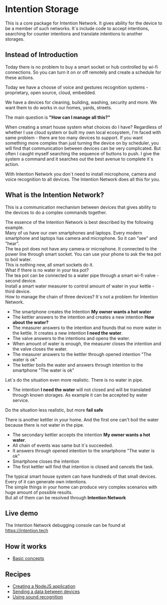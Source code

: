 # Intention Storage
This is a core package for Intention Network. It gives ability for the device
to be a member of such networks.
It`s include code to accept intentions, searching for counter intentions and translate
intentions to another storages. 

## Instead of Introduction
Today there is no problem to buy a smart socket or hub controlled by wi-fi connections.
So you can turn it on or off remotely and create a schedule for these actions.

Today we have a choose of voice and gestures recognition systems - proprietary, 
open source, cloud, embedded.

We have a devices for cleaning, building, washing, security and more.
We want them to do works in our homes, yards, streets.

The main question is **"How can I manage all this?"**

When creating a smart house system what choices do I have?
Regardless of whether I use cloud system or built my own local ecosystem,
I'm faced with same problem - there are too many devices to support. 
If you want something more complex than just turning the device on by 
scheduler, you will find that communication between devices can be 
very complicated.
But often I caught myself searching the sequence of buttons to push. I give the system a command and it searches out the best
avenue to complete it`s action.

With Intention Network you don`t need to install microphone, camera and voice recognition to all devices.
The Intention Network does all this for you.

## What is the Intention Network?
This is a communication mechanism between devices that gives ability to the devices to do a complex commands together. 
 
The essence of the Intention Network is best described by the following example.  
Many of us have our own smartphones and laptops. Every modern smartphone and laptops has camera and microphone.
So it can "see" and "hear".   
The tea pot does not have any camera or microphone. 
It connected to the power line through smart socket. 
You can use your phone to ask the tea pot to boil water.    
This is nothing new, all smart sockets do it.  
What if there is no water in your tea pot?  
The tea pot can be connected to a water pipe through a smart wi-fi valve - second device.      
Install a smart water measurer to control amount of water in your kettle - third device.  
How to manage the chain of three devices? It`s not a problem for Intention Network.
* The smartphone creates the Intention **My owner wants a hot water**
* The kettler answers to the intention and creates a new intention **How about the water?**
* The measurer answers to the intention and founds that no more water in the kettle.
It creates a new intention **I need the water**.
* The valve answers to the intentions and opens the water. 
* When amount of water is enough, the measurer closes the intention and the valve closes the water.
* The measurer answers to the kettler through opened intention "The water is ok"
* The kettler boils the water and answers through intention to the smartphone "The water is ok"

Let`s do the situation even more realistic. There is no water in pipe.

* The intention **I need the water** will not closed and will be translated through known storages.
As example it can be accepted by water service.
 
Do the situation less realistic, but more **fail safe**

There is another kettler in your home. And the first one can't boil the water because there is not water in the pipe.

* The secondary kettler accepts the intention **My owner wants a hot water**.
* All chain of events was same but it`s succeeded.
* It answers through opened intention to the smartphone "The water is ok"
* Smartphone closes the intention
* The first kettler will find that intention is closed and cancels the task.
 
The typical smart house system can have hundreds of that small devices. Every of it can generate own intentions.     
The simple things in your home can produce very complex scenarios with huge amount of possible results.  
But all of them can be resolved through **Intention Network**

## Live demo
The Intention Network debugging console can be found at https://intention.tech

## How it works
 + [Basic concepts](docs/basic-concepts.md)

## Recipes
+ [Creating a NodeJS application](docs/recipes/creating-nodejs-application.md)
+ [Sending a data between devices](docs/recipes/sending-data-between-devices.md)
+ [Using sound recognition](docs/recipes/using-sound-recognition.md)